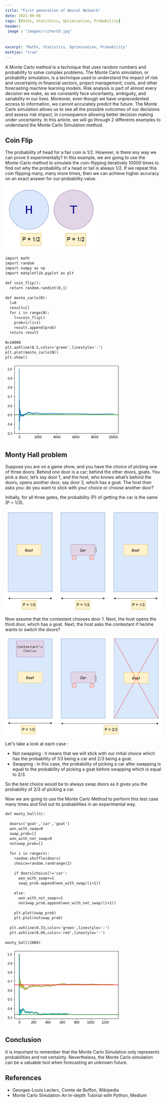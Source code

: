 ```yaml
---
title: "First generation of Neural Network"
date: 2021-09-98
tags: [Maths, Statistics, Optimisation, Probability]
header:
 image : "images/richard3.jpg"

  
excerpt: "Maths, Statistics, Optimisation, Probability"
mathjax: "true"
---
```

A Monte Carlo method is a technique that uses random numbers and probability to solve complex problems. The Monte Carlo simulation, or probability simulation, is a technique used to understand the impact of risk and uncertainty in financial sectors, project management, costs, and other forecasting machine learning models.
Risk analysis is part of almost every decision we make, as we constantly face uncertainty, ambiguity, and variability in our lives. Moreover, even though we have unprecedented access to information, we cannot accurately predict the future.
The Monte Carlo simulation allows us to see all the possible outcomes of our decisions and assess risk impact, in consequence allowing better decision making under uncertainty.
In this article, we will go through 2 differents examples to understand the Monte Carlo Simulation method.

## Coin Flip

The probability of head for a fair coin is 1/2. However, is there any way we can prove it experimentally? In this example, we are going to use the Monte-Carlo method to simulate the coin-flipping iteratively 10000 times to find out why the probability of a head or tail is always 1/2. If we repeat this coin flipping many, many more times, then we can achieve higher accuracy on an exact answer for our probability value.

![png](/images/monte_carlo/coin_flip_01.png)

```
import math
import random
import numpy as np
import matplotlib.pyplot as plt

def coin_flip():
  return random.randint(0,1)
  
def monte_carlo(N):
  l=0
  result=[]
  for i in range(N):
    l+=coin_flip()
    prob=l/(i+1)
    result.append(prob)
  return result

N=10000
plt.axhline(0.5,color='green',linestyle='-')
plt.plot(monte_carlo(N))
plt.show()

```


![png](/images/monte_carlo/Copie_de_Copie_de_monte_carloos_1_0.png)


## Monty Hall problem

Suppose you are on a game show, and you have the choice of picking one of three doors: Behind one door is a car; behind the other doors, goats. You pick a door, let’s say door 1, and the host, who knows what’s behind the doors, opens another door, say door 3, which has a goat. The host then asks you: do you want to stick with your choice or choose another door?

Initially, for all three gates, the probability (P) of getting the car is the same (P = 1/3).

![png](/images/monte_carlo/monty_hall.png)

Now assume that the contestant chooses door 1. Next, the host opens the third door, which has a goat. Next, the host asks the contestant if he/she wants to switch the doors?

![png](/images/monte_carlo/monty_hall_2.png)

Let's take a look at each case :
- Not swapping : it means that we will stick with our initial choice which has the probability of 1/3 being a car and 2/3 being a goat.
- Swapping : in this case, the probability of picking a car after swapping is equal to the probability of picking a goat before swapping which is equal to 2/3.

So the best choice would be to always swap doors as it gives you the probability of 2/3 of picking a car.

Now we are going to use the Monte Carlo Method to perform this test case many times and find out its probabilities in an experimental way.


```
def monty_hall(n):

  doors=['goat','car','goat']
  won_with_swap=0
  swap_prob=[]
  won_with_not_swap=0
  notswap_prob=[]
  
  for i in range(n):
    random.shuffle(doors)
    choice=random.randrange(2)
    
    if doors[choice]!='car':
      won_with_swap+=1
      swap_prob.append(won_with_swap/(i+1))

    else:
      won_with_not_swap+=1 
      notswap_prob.append(won_with_not_swap/(i+1))
      
    plt.plot(swap_prob)
    plt.plot(notswap_prob)
    
  plt.axhline(0.33,color='green',linestyle='-')
  plt.axhline(0.66,color='red',linestyle='-')
  
monty_hall(2000)
```


![png](/images/monte_carlo/Copie_de_Copie_de_monte_carloos_2_0.png)

## Conclusion

It is important to remember that the Monte Carlo Simulation only represents probabilities and not certainty. Nevertheless, the Monte Carlo simulation can be a valuable tool when forecasting an unknown future.

## References

- Georges-Louis Leclerc, Comte de Buffon, Wikipedia
- Monte Carlo Simulation An In-depth Tutorial with Python, Medium
